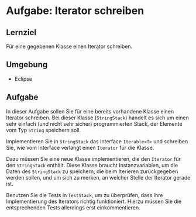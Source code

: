 # Aufgabe: Iterator schreiben

## Lernziel

Für eine gegebenen Klasse einen Iterator schreiben.


## Umgebung

  * Eclipse


## Aufgabe

In dieser Aufgabe sollen Sie für eine bereits vorhandene Klasse einen Iterator schreiben. Bei dieser Klasse (`StringStack`) handelt es sich um einen sehr einfach (und nicht sehr sicher) programmierten Stack, der Elemente vom Typ `String` speichern soll.

Implementieren Sie in `StringStack` das Interface `Iterable<T>` und schreiben Sie, wie vom Interface verlangt einen `Iterator` für die Klasse. 

Dazu müssen Sie eine neue Klasse implementieren, die den `Iterator` für den `StringStack`  enthält. Diese Klasse braucht Instanzvariablen, um die Daten des `StringStack` zu speichern, die beim Iterieren zurückgegeben werden sollen, und um sich zu merken, an welcher Stelle der Iterator gerade ist.

Benutzen Sie die Tests in `TestStack`, um zu überprüfen, dass Ihre Implementierung des Iterators richtig funktioniert. Hierzu müssen Sie die entsprechenden Tests allerdings erst einkommentieren.
